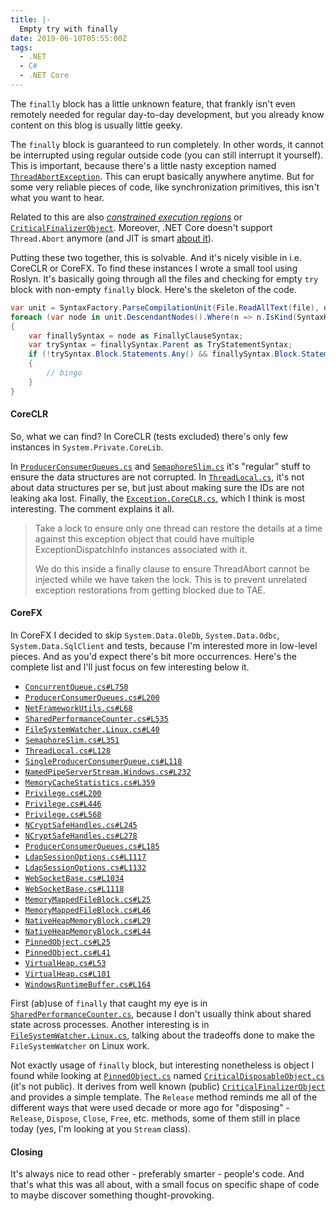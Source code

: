 ```yaml
---
title: |-
  Empty try with finally
date: 2019-06-10T05:55:00Z
tags:
  - .NET
  - C#
  - .NET Core
---
```

The `finally` block has a little unknown feature, that frankly isn't even remotely needed for regular day-to-day development, but you already know content on this blog is usually little geeky.

<!-- excerpt -->

The `finally` block is guaranteed to run completely. In other words, it cannot be interrupted using regular outside code (you can still interrupt it yourself). This is important, because there's a little nasty exception named [`ThreadAbortException`][1]. This can erupt basically anywhere anytime. But for some very reliable pieces of code, like synchronization primitives, this isn't what you want to hear.

Related to this are also [_constrained execution regions_][6] or [`CriticalFinalizerObject`][7]. Moreover, .NET Core doesn't support `Thread.Abort` anymore (and JIT is smart [about it][12]).

Putting these two together, this is solvable. And it's nicely visible in i.e. CoreCLR or CoreFX. To find these instances I wrote a small tool using Roslyn. It's basically going through all the files and checking for empty `try` block with non-empty `finally` block. Here's the skeleton of the code.

```csharp
var unit = SyntaxFactory.ParseCompilationUnit(File.ReadAllText(file), options: parseOptions);
foreach (var node in unit.DescendantNodes().Where(n => n.IsKind(SyntaxKind.FinallyClause)))
{
	var finallySyntax = node as FinallyClauseSyntax;
	var trySyntax = finallySyntax.Parent as TryStatementSyntax;
	if (!trySyntax.Block.Statements.Any() && finallySyntax.Block.Statements.Any())
	{
		// bingo
	}
}
```

#### CoreCLR

So, what we can find? In CoreCLR (tests excluded) there's only few instances in `System.Private.CoreLib`.

In [`ProducerConsumerQueues.cs`][2] and [`SemaphoreSlim.cs`][3] it's "regular" stuff to ensure the data structures are not corrupted. In [`ThreadLocal.cs`][4], it's not about data structures per se, but just about making sure the IDs are not leaking aka lost. Finally, the [`Exception.CoreCLR.cs`][5], which I think is most interesting. The comment explains it all.

> Take a lock to ensure only one thread can restore the details
> at a time against this exception object that could have
> multiple ExceptionDispatchInfo instances associated with it.
>
> We do this inside a finally clause to ensure ThreadAbort cannot
> be injected while we have taken the lock. This is to prevent
> unrelated exception restorations from getting blocked due to TAE.

#### CoreFX

In CoreFX I decided to skip `System.Data.OleDb`, `System.Data.Odbc`, `System.Data.SqlClient` and tests, because I'm interested more in low-level pieces. And as you'd expect there's bit more occurrences. Here's the complete list and I'll just focus on few interesting below it.

* [`ConcurrentQueue.cs#L750`](http://github.com/dotnet/corefx/blob/a1940826/src/System.Threading.Tasks.Dataflow/src/Internal/ConcurrentQueue.cs#L750)
* [`ProducerConsumerQueues.cs#L200`](http://github.com/dotnet/corefx/blob/a1940826/src/System.Threading.Tasks.Dataflow/src/Internal/ProducerConsumerQueues.cs#L200)
* [`NetFrameworkUtils.cs#L68`](http://github.com/dotnet/corefx/blob/a1940826/src/Common/src/System/Diagnostics/NetFrameworkUtils.cs#L68)
* [`SharedPerformanceCounter.cs#L535`](http://github.com/dotnet/corefx/blob/a1940826/src/System.Diagnostics.PerformanceCounter/src/System/Diagnostics/SharedPerformanceCounter.cs#L535)
* [`FileSystemWatcher.Linux.cs#L40`](http://github.com/dotnet/corefx/blob/a1940826/src/System.IO.FileSystem.Watcher/src/System/IO/FileSystemWatcher.Linux.cs#L40)
* [`SemaphoreSlim.cs#L351`](http://github.com/dotnet/corefx/blob/a1940826/src/Common/src/CoreLib/System/Threading/SemaphoreSlim.cs#L351)
* [`ThreadLocal.cs#L128`](http://github.com/dotnet/corefx/blob/a1940826/src/Common/src/CoreLib/System/Threading/ThreadLocal.cs#L128)
* [`SingleProducerConsumerQueue.cs#L118`](http://github.com/dotnet/corefx/blob/a1940826/src/Common/src/System/Collections/Concurrent/SingleProducerConsumerQueue.cs#L118)
* [`NamedPipeServerStream.Windows.cs#L232`](http://github.com/dotnet/corefx/blob/a1940826/src/System.IO.Pipes/src/System/IO/Pipes/NamedPipeServerStream.Windows.cs#L232)
* [`MemoryCacheStatistics.cs#L359`](http://github.com/dotnet/corefx/blob/a1940826/src/System.Runtime.Caching/src/System/Runtime/Caching/MemoryCacheStatistics.cs#L359)
* [`Privilege.cs#L200`](http://github.com/dotnet/corefx/blob/a1940826/src/System.Security.AccessControl/src/System/Security/AccessControl/Privilege.cs#L200)
* [`Privilege.cs#L446`](http://github.com/dotnet/corefx/blob/a1940826/src/System.Security.AccessControl/src/System/Security/AccessControl/Privilege.cs#L446)
* [`Privilege.cs#L568`](http://github.com/dotnet/corefx/blob/a1940826/src/System.Security.AccessControl/src/System/Security/AccessControl/Privilege.cs#L568)
* [`NCryptSafeHandles.cs#L245`](http://github.com/dotnet/corefx/blob/a1940826/src/System.Security.Cryptography.Cng/src/Microsoft/Win32/SafeHandles/NCryptSafeHandles.cs#L245)
* [`NCryptSafeHandles.cs#L278`](http://github.com/dotnet/corefx/blob/a1940826/src/System.Security.Cryptography.Cng/src/Microsoft/Win32/SafeHandles/NCryptSafeHandles.cs#L278)
* [`ProducerConsumerQueues.cs#L185`](http://github.com/dotnet/corefx/blob/a1940826/src/Common/src/CoreLib/System/Threading/Tasks/ProducerConsumerQueues.cs#L185)
* [`LdapSessionOptions.cs#L1117`](http://github.com/dotnet/corefx/blob/a1940826/src/System.DirectoryServices.Protocols/src/System/DirectoryServices/Protocols/ldap/LdapSessionOptions.cs#L1117)
* [`LdapSessionOptions.cs#L1132`](http://github.com/dotnet/corefx/blob/a1940826/src/System.DirectoryServices.Protocols/src/System/DirectoryServices/Protocols/ldap/LdapSessionOptions.cs#L1132)
* [`WebSocketBase.cs#L1034`](http://github.com/dotnet/corefx/blob/a1940826/src/System.Net.HttpListener/src/System/Net/Windows/WebSockets/WebSocketBase.cs#L1034)
* [`WebSocketBase.cs#L1118`](http://github.com/dotnet/corefx/blob/a1940826/src/System.Net.HttpListener/src/System/Net/Windows/WebSockets/WebSocketBase.cs#L1118)
* [`MemoryMappedFileBlock.cs#L25`](http://github.com/dotnet/corefx/blob/a1940826/src/System.Reflection.Metadata/src/System/Reflection/Internal/MemoryBlocks/MemoryMappedFileBlock.cs#L25)
* [`MemoryMappedFileBlock.cs#L46`](http://github.com/dotnet/corefx/blob/a1940826/src/System.Reflection.Metadata/src/System/Reflection/Internal/MemoryBlocks/MemoryMappedFileBlock.cs#L46)
* [`NativeHeapMemoryBlock.cs#L29`](http://github.com/dotnet/corefx/blob/a1940826/src/System.Reflection.Metadata/src/System/Reflection/Internal/MemoryBlocks/NativeHeapMemoryBlock.cs#L29)
* [`NativeHeapMemoryBlock.cs#L44`](http://github.com/dotnet/corefx/blob/a1940826/src/System.Reflection.Metadata/src/System/Reflection/Internal/MemoryBlocks/NativeHeapMemoryBlock.cs#L44)
* [`PinnedObject.cs#L25`](http://github.com/dotnet/corefx/blob/a1940826/src/System.Reflection.Metadata/src/System/Reflection/Internal/Utilities/PinnedObject.cs#L25)
* [`PinnedObject.cs#L41`](http://github.com/dotnet/corefx/blob/a1940826/src/System.Reflection.Metadata/src/System/Reflection/Internal/Utilities/PinnedObject.cs#L41)
* [`VirtualHeap.cs#L53`](http://github.com/dotnet/corefx/blob/a1940826/src/System.Reflection.Metadata/src/System/Reflection/Metadata/Internal/VirtualHeap.cs#L53)
* [`VirtualHeap.cs#L101`](http://github.com/dotnet/corefx/blob/a1940826/src/System.Reflection.Metadata/src/System/Reflection/Metadata/Internal/VirtualHeap.cs#L101)
* [`WindowsRuntimeBuffer.cs#L164`](http://github.com/dotnet/corefx/blob/a1940826/src/System.Runtime.WindowsRuntime/src/System/Runtime/InteropServices/WindowsRuntime/WindowsRuntimeBuffer.cs#L164)

First (ab)use of `finally` that caught my eye is in [`SharedPerformanceCounter.cs`][8], because I don't usually think about shared state across processes. Another interesting is in [`FileSystemWatcher.Linux.cs`][9], talking about the tradeoffs done to make the `FileSystemWatcher` on Linux	 work.

Not exactly usage of `finally` block, but interesting nonetheless is object I found while looking at [`PinnedObject.cs`][10] named [`CriticalDisposableObject.cs`][11] (it's not public). It derives from well known (public) [`CriticalFinalizerObject`][7] and provides a simple template. The `Release` method reminds me all of the different ways that were used decade or more ago for "disposing" - `Release`, `Dispose`, `Close`, `Free`, etc. methods, some of them still in place today (yes, I'm looking at you `Stream` class).

#### Closing

It's always nice to read other - preferably smarter - people's code. And that's what this was all about, with a small focus on specific shape of code to maybe discover something thought-provoking.

[1]: https://docs.microsoft.com/en-us/dotnet/api/system.threading.threadabortexception?view=netcore-3.0
[2]: https://github.com/dotnet/coreclr/blob/ac70d9bb/src/System.Private.CoreLib/shared/System/Threading/Tasks/ProducerConsumerQueues.cs#L185
[3]: https://github.com/dotnet/coreclr/blob/ac70d9bb/src/System.Private.CoreLib/shared/System/Threading/SemaphoreSlim.cs#L351
[4]: https://github.com/dotnet/coreclr/blob/ac70d9bb/src/System.Private.CoreLib/shared/System/Threading/ThreadLocal.cs#L128
[5]: https://github.com/dotnet/coreclr/blob/ac70d9bb/src/System.Private.CoreLib/src/System/Exception.CoreCLR.cs#L313
[6]: https://docs.microsoft.com/en-us/dotnet/framework/performance/constrained-execution-regions
[7]: https://docs.microsoft.com/en-us/dotnet/api/system.runtime.constrainedexecution.criticalfinalizerobject?view=netcore-3.0
[8]: https://github.com/dotnet/corefx/blob/a1940826/src/System.Diagnostics.PerformanceCounter/src/System/Diagnostics/SharedPerformanceCounter.cs#L535
[9]: https://github.com/dotnet/corefx/blob/a1940826/src/System.IO.FileSystem.Watcher/src/System/IO/FileSystemWatcher.Linux.cs#L40
[10]: https://github.com/dotnet/corefx/blob/a1940826/src/System.Reflection.Metadata/src/System/Reflection/Internal/Utilities/PinnedObject.cs
[11]: https://github.com/dotnet/corefx/blob/master/src/System.Reflection.Metadata/src/System/Reflection/Internal/Utilities/CriticalDisposableObject.cs
[12]: https://github.com/dotnet/coreclr/pull/8949